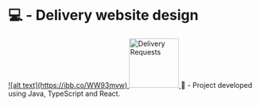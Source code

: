 # 💻 - Delivery website design

<a href="https://matheusgonzaga-sds2.netlify.app/">
  ![alt text](https://ibb.co/WW93mvw)
                                                                                                                                </a>
                                                                                      
<a href="https://matheusgonzaga-sds2.netlify.app/orders">
  <img align=""left" alt="Delivery Requests" width="100px" src="https://ibb.co/4RB6TpQ" />
                                                                                                                                </a>   
📝 - Project developed using Java, TypeScript and React.

